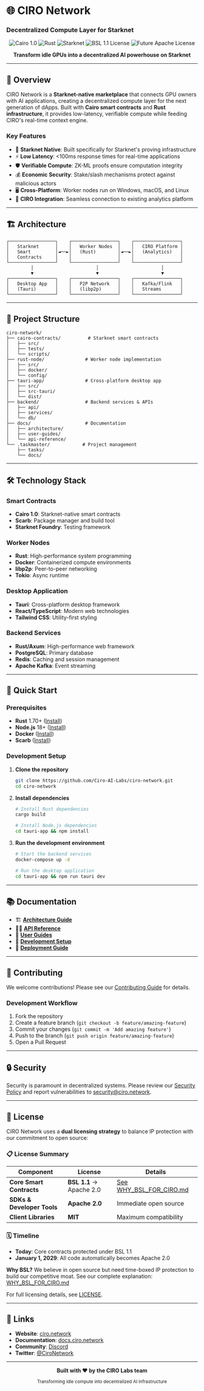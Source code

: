 # 🌐 CIRO Network

### **Decentralized Compute Layer for Starknet**

<p align="center">
  <img src="https://img.shields.io/badge/Cairo-1.0-blue?style=for-the-badge&logo=ethereum" alt="Cairo 1.0">
  <img src="https://img.shields.io/badge/Rust-1.70+-orange?style=for-the-badge&logo=rust" alt="Rust">
  <img src="https://img.shields.io/badge/Starknet-Mainnet-purple?style=for-the-badge" alt="Starknet">
  <img src="https://img.shields.io/badge/License-BSL_1.1-red?style=for-the-badge" alt="BSL 1.1 License">
  <img src="https://img.shields.io/badge/2029-Apache_2.0-green?style=for-the-badge" alt="Future Apache License">
</p>

<p align="center">
  <strong>Transform idle GPUs into a decentralized AI powerhouse on Starknet</strong>
</p>

---

## 🚀 **Overview**

CIRO Network is a **Starknet-native marketplace** that connects GPU owners with
AI applications, creating a decentralized compute layer for the next generation
of dApps. Built with **Cairo smart contracts** and **Rust infrastructure**, it
provides low-latency, verifiable compute while feeding CIRO's real-time context
engine.

### **Key Features**

- 🔗 **Starknet Native**: Built specifically for Starknet's proving
  infrastructure
- ⚡ **Low Latency**: <100ms response times for real-time applications
- 🛡️ **Verifiable Compute**: ZK-ML proofs ensure computation integrity
- 💰 **Economic Security**: Stake/slash mechanisms protect against malicious
  actors
- 🖥️ **Cross-Platform**: Worker nodes run on Windows, macOS, and Linux
- 🔄 **CIRO Integration**: Seamless connection to existing analytics platform

---

## 🏗️ **Architecture**

```
┌─────────────────┐    ┌─────────────────┐    ┌─────────────────┐
│   Starknet      │    │   Worker Nodes  │    │   CIRO Platform │
│   Smart         │◄──►│   (Rust)        │◄──►│   (Analytics)   │
│   Contracts     │    │                 │    │                 │
└─────────────────┘    └─────────────────┘    └─────────────────┘
         │                       │                       │
         ▼                       ▼                       ▼
┌─────────────────┐    ┌─────────────────┐    ┌─────────────────┐
│   Desktop App   │    │   P2P Network   │    │   Kafka/Flink   │
│   (Tauri)       │    │   (libp2p)      │    │   Streams       │
└─────────────────┘    └─────────────────┘    └─────────────────┘
```

---

## 📁 **Project Structure**

```
ciro-network/
├── cairo-contracts/          # Starknet smart contracts
│   ├── src/
│   ├── tests/
│   └── scripts/
├── rust-node/               # Worker node implementation
│   ├── src/
│   ├── docker/
│   └── config/
├── tauri-app/               # Cross-platform desktop app
│   ├── src/
│   ├── src-tauri/
│   └── dist/
├── backend/                 # Backend services & APIs
│   ├── api/
│   ├── services/
│   └── db/
├── docs/                    # Documentation
│   ├── architecture/
│   ├── user-guides/
│   └── api-reference/
└── .taskmaster/            # Project management
    ├── tasks/
    └── docs/
```

---

## 🛠️ **Technology Stack**

### **Smart Contracts**

- **Cairo 1.0**: Starknet-native smart contracts
- **Scarb**: Package manager and build tool
- **Starknet Foundry**: Testing framework

### **Worker Nodes**

- **Rust**: High-performance system programming
- **Docker**: Containerized compute environments
- **libp2p**: Peer-to-peer networking
- **Tokio**: Async runtime

### **Desktop Application**

- **Tauri**: Cross-platform desktop framework
- **React/TypeScript**: Modern web technologies
- **Tailwind CSS**: Utility-first styling

### **Backend Services**

- **Rust/Axum**: High-performance web framework
- **PostgreSQL**: Primary database
- **Redis**: Caching and session management
- **Apache Kafka**: Event streaming

---

## 🚀 **Quick Start**

### **Prerequisites**

- **Rust** 1.70+ ([Install](https://rustup.rs/))
- **Node.js** 18+ ([Install](https://nodejs.org/))
- **Docker** ([Install](https://docs.docker.com/get-docker/))
- **Scarb** ([Install](https://docs.swmansion.com/scarb/download.html))

### **Development Setup**

1. **Clone the repository**

   ```bash
   git clone https://github.com/Ciro-AI-Labs/ciro-network.git
   cd ciro-network
   ```

2. **Install dependencies**

   ```bash
   # Install Rust dependencies
   cargo build

   # Install Node.js dependencies
   cd tauri-app && npm install
   ```

3. **Run the development environment**

   ```bash
   # Start the backend services
   docker-compose up -d

   # Run the desktop application
   cd tauri-app && npm run tauri dev
   ```

---

## 📚 **Documentation**

- 🏗️ **[Architecture Guide](docs/architecture/)**
- 🧑‍💻 **[API Reference](docs/api-reference/)**
- 📖 **[User Guides](docs/user-guides/)**
- 🔧 **[Development Setup](docs/development/)**
- 🚀 **[Deployment Guide](docs/deployment/)**

---

## 🤝 **Contributing**

We welcome contributions! Please see our [Contributing Guide](CONTRIBUTING.md)
for details.

### **Development Workflow**

1. Fork the repository
2. Create a feature branch (`git checkout -b feature/amazing-feature`)
3. Commit your changes (`git commit -m 'Add amazing feature'`)
4. Push to the branch (`git push origin feature/amazing-feature`)
5. Open a Pull Request

---

## 🔒 **Security**

Security is paramount in decentralized systems. Please review our
[Security Policy](SECURITY.md) and report vulnerabilities to
<security@ciro.network>.

---

## 📄 **License**

CIRO Network uses a **dual licensing strategy** to balance IP protection with our commitment to open source:

### **📋 License Summary**

| Component | License | Details |
|-----------|---------|---------|
| **Core Smart Contracts** | **BSL 1.1** → Apache 2.0 | [See WHY_BSL_FOR_CIRO.md](WHY_BSL_FOR_CIRO.md) |
| **SDKs & Developer Tools** | **Apache 2.0** | Immediate open source |
| **Client Libraries** | **MIT** | Maximum compatibility |

### **🗓️ Timeline**

- **Today**: Core contracts protected under BSL 1.1
- **January 1, 2029**: All code automatically becomes Apache 2.0

**Why BSL?** We believe in open source but need time-boxed IP protection to build our competitive moat. See our complete explanation: [WHY_BSL_FOR_CIRO.md](WHY_BSL_FOR_CIRO.md)

For full licensing details, see [LICENSE](LICENSE).

---

## 🔗 **Links**

- **Website**: [ciro.network](https://ciro.network)
- **Documentation**: [docs.ciro.network](https://docs.ciro.network)
- **Community**: [Discord](https://discord.gg/ciro)
- **Twitter**: [@CiroNetwork](https://twitter.com/CiroNetwork)

---

<p align="center">
  <strong>Built with ❤️ by the CIRO Labs team</strong>
</p>

<p align="center">
  <sub>Transforming idle compute into decentralized AI infrastructure</sub>
</p>
